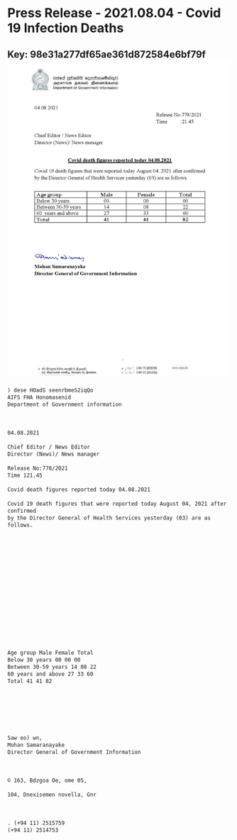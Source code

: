 # Press Release  - 2021.08.04 - Covid 19 Infection Deaths 
Key: 98e31a277df65ae361d872584e6bf79f 
![img](img/98e31a277df65ae361d872584e6bf79f.jpg)
---
```
) dese HOadS seenrbmeS2iqQo
AIFS FHA Honomasenid
Department of Government information

 

04.08.2021

Chief Editor / News Editor
Director (News)/ News manager

Release No:778/2021
Time 121.45

Covid death figures reported today 04.08.2021

Covid 19 death figures that were reported today August 04, 2021 after confirmed
by the Director General of Health Services yesterday (03) are as follows.

 

 

 

 

 

 

 

 

Age group Male Female Total
Below 30 years 00 00 00
Between 30-59 years 14 08 22
60 years and above 27 33 60
Total 41 41 82

 

 

 

Saw eo) wn,
Mohan Samaranayake
Director General of Government Information

 

© 163, Bdzgoa Oe, ome 05,

104, Dnexisemen novella, Gnr

 

. (+94 11) 2515759
(+94 11) 2514753

```
